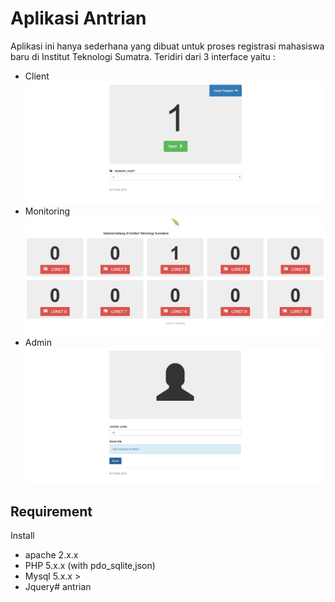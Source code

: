 # Aplikasi Antrian
Aplikasi ini hanya sederhana yang dibuat untuk proses registrasi mahasiswa baru di Institut Teknologi Sumatra. Teridiri dari 3 interface yaitu :
* Client
![Client](assert/img/client.png)
* Monitoring
![Monitoring](assert/img/monitoring.png)
* Admin
![Admin](assert/img/admin.png)

## Requirement
Install
* apache 2.x.x
* PHP 5.x.x (with pdo_sqlite,json)
* Mysql 5.x.x >
* Jquery# antrian
